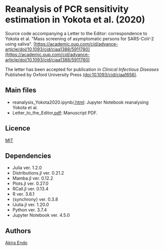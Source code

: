 # Reanalysis of PCR sensitivity estimation in Yokota et al. (2020)
Source code accompanying a Letter to the Editor: correspondence to Yokota et al. "Mass screening of asymptomatic persons for SARS-CoV-2 using saliva". [https://academic.oup.com/cid/advance-article/doi/10.1093/cid/ciaa1388/5911780](https://academic.oup.com/cid/advance-article/doi/10.1093/cid/ciaa1388/5911780)

The letter has been accepted for publication in *Clinical Infectious Diseases* Published by Oxford University Press [(doi:10.1093/cid/ciaa1656)](https://doi.org/10.1093/cid/ciaa1656).

## Main files
* reanalysis_Yokota2020.ipynb/[.html](https://akira-endo.github.io/reanalysis_Yokota2020/reanalysis_Yokota2020.html):
Jupyter Notebook reanalysing Yokota et al.
* Letter_to_the_Editor[.pdf](https://akira-endo.github.io/reanalysis_Yokota2020/Letter_to_the_Editor.pdf):
Manuscript PDF.

## Licence

[MIT](https://github.com/akira-endo/reanalysis_Yokota2020/blob/master/LICENSE)

## Dependencies
* Julia ver. 1.2.0
* Distributions.jl ver. 0.21.2
* Mamba.jl ver. 0.12.2
* Plots.jl ver. 0.27.0
* RCall.jl ver. 0.13.4
* R ver. 3.6.1
* {synchrony} ver. 0.3.8
* IJulia.jl ver. 1.20.0
* Python ver. 3.7.4
* Jupyter Notebook ver. 4.5.0

## Authors

[Akira Endo](https://github.com/akira-endo)
